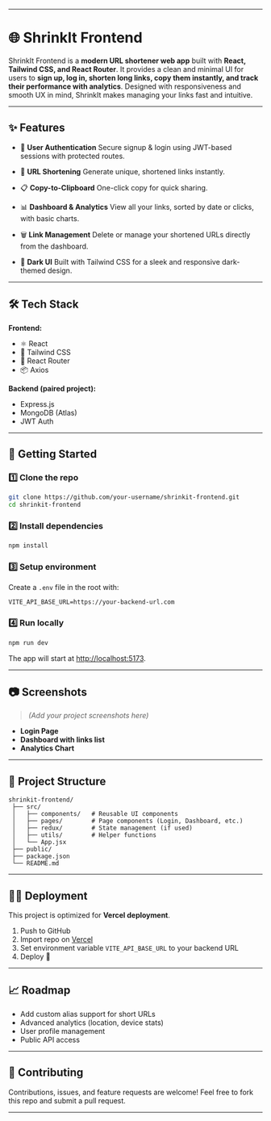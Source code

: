 
---

# 🌐 ShrinkIt Frontend

ShrinkIt Frontend is a **modern URL shortener web app** built with **React, Tailwind CSS, and React Router**. It provides a clean and minimal UI for users to **sign up, log in, shorten long links, copy them instantly, and track their performance with analytics**. Designed with responsiveness and smooth UX in mind, ShrinkIt makes managing your links fast and intuitive.

---

## ✨ Features

* 🔑 **User Authentication**
  Secure signup & login using JWT-based sessions with protected routes.

* 🔗 **URL Shortening**
  Generate unique, shortened links instantly.

* 📋 **Copy-to-Clipboard**
  One-click copy for quick sharing.

* 📊 **Dashboard & Analytics**
  View all your links, sorted by date or clicks, with basic charts.

* 🗑️ **Link Management**
  Delete or manage your shortened URLs directly from the dashboard.

* 🌙 **Dark UI**
  Built with Tailwind CSS for a sleek and responsive dark-themed design.

---

## 🛠️ Tech Stack

**Frontend:**

* ⚛️ React
* 🎨 Tailwind CSS
* 🔄 React Router
* 📦 Axios

**Backend (paired project):**

* Express.js
* MongoDB (Atlas)
* JWT Auth

---

## 🚀 Getting Started

### 1️⃣ Clone the repo

```bash
git clone https://github.com/your-username/shrinkit-frontend.git
cd shrinkit-frontend
```

### 2️⃣ Install dependencies

```bash
npm install
```

### 3️⃣ Setup environment

Create a `.env` file in the root with:

```env
VITE_API_BASE_URL=https://your-backend-url.com
```

### 4️⃣ Run locally

```bash
npm run dev
```

The app will start at [http://localhost:5173](http://localhost:5173).

---

## 📷 Screenshots

> *(Add your project screenshots here)*

* **Login Page**
* **Dashboard with links list**
* **Analytics Chart**

---

## 📂 Project Structure

```
shrinkit-frontend/
 ├── src/
 │   ├── components/   # Reusable UI components
 │   ├── pages/        # Page components (Login, Dashboard, etc.)
 │   ├── redux/        # State management (if used)
 │   ├── utils/        # Helper functions
 │   └── App.jsx
 ├── public/
 ├── package.json
 └── README.md
```

---

## 🧑‍💻 Deployment

This project is optimized for **Vercel deployment**.

1. Push to GitHub
2. Import repo on [Vercel](https://vercel.com)
3. Set environment variable `VITE_API_BASE_URL` to your backend URL
4. Deploy 🚀

---

## 📈 Roadmap

* Add custom alias support for short URLs
* Advanced analytics (location, device stats)
* User profile management
* Public API access

---

## 🤝 Contributing

Contributions, issues, and feature requests are welcome!
Feel free to fork this repo and submit a pull request.

---

